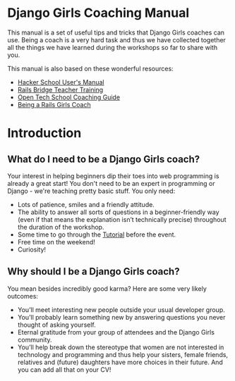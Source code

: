 # Django Girls Coaching Manual

This manual is a set of useful tips and tricks that Django Girls coaches can use. Being a coach is a very hard task and thus we have collected together all the things we have learned during the workshops so far to share with you.

This manual is also based on these wonderful resources:
- [Hacker School User's Manual](https://www.hackerschool.com/manual)
- [Rails Bridge Teacher Training](http://curriculum.railsbridge.org/workshop/more_teacher_training)
- [Open Tech School Coaching Guide](http://opentechschool.github.io/slides/presentations/coaching/)
- [Being a Rails Girls Coach](http://guides.railsgirls.com/coach/)

# Introduction

## What do I need to be a Django Girls coach?

Your interest in helping beginners dip their toes into web programming is already a great start! You don't need to be an expert in programming or Django - we're teaching pretty basic stuff. You only need:

- Lots of patience, smiles and a friendly attitude.
- The ability to answer all sorts of questions in a beginner-friendly way (even if that means the explanation isn’t technically precise) throughout the duration of the workshop.
- Some time to go through the [Tutorial](http://tutorial.djangogirls.org) before the event.
- Free time on the weekend!
- Curiosity!

## Why should I be a Django Girls coach?

You mean besides incredibly good karma? Here are some very likely outcomes:

- You’ll meet interesting new people outside your usual developer group.
- You’ll probably learn something new by answering questions you never thought of asking yourself.
- Eternal gratitude from your group of attendees and the Django Girls community.
- You’ll help break down the stereotype that women are not interested in technology and programming and thus help your sisters, female friends, relatives and (future) daughters have more choices in their future. And you can add all that on your CV!
